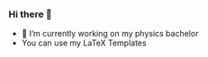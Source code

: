 ### Hi there 👋


- 🔭 I’m currently working on my physics bachelor
- You can use my LaTeX Templates


<!--
**slosito11/slosito11** is a ✨ _special_ ✨ repository because its `README.md` (this file) appears on your GitHub profile.

Here are some ideas to get you started:



-->
